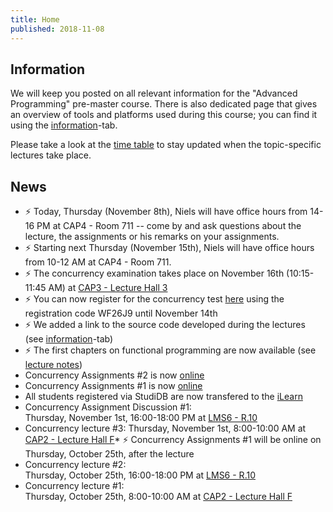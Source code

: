 ```yaml
---
title: Home
published: 2018-11-08
---
```


## Information

We will keep you posted on all relevant information for the
"Advanced Programming" pre-master course.
There is also dedicated page that gives an overview of tools and platforms used during this
course; you can find it using the [information](/info.html)-tab.

Please take a look at the [time table](/timetable.html) to stay updated when the topic-specific lectures take place.

## News

* &#9889; Today, Thursday (November 8th), Niels will have office hours from 14-16 PM at CAP4 - Room 711 -- come by and ask questions about the lecture, the assignments or his remarks on your assignments.
* &#9889; Starting next Thursday (November 15th), Niels will have office hours from 10-12 AM at CAP4 - Room 711.
* &#9889; The concurrency examination takes place on November 16th (10:15-11:45 AM) at [CAP3 - Lecture Hall 3](http://univis.uni-kiel.de/form?__s=2&dsc=anew/room_view&rooms=zentra_1/servic/ressou/gebude/refera_2/cap3i&anonymous=1&founds=techn/infor/inform/progra/bfortp,/puefor&nosearch=1&ref=main&sem=2018w&__e=842)
* &#9889; You can now register for the concurrency test [here](https://www-ps.informatik.uni-kiel.de/pruefungsanmeldung) using the registration code WF26J9 until November 14th
* &#9889; We added a link to the source code developed during the lectures (see [information](/info.html)-tab)
* &#9889; The first chapters on functional programming are now available (see [lecture notes](http://www-ps.informatik.uni-kiel.de/~sad/advancedProgramming/AdvancedProgrammingLectureNotes.pdf))
* Concurrency Assignments #2 is now [online](https://ilearn.ps.informatik.uni-kiel.de/common/courses/156/sheets/2299)
* Concurrency Assignments #1 is now [online](https://ilearn.ps.informatik.uni-kiel.de/common/courses/156/sheets/2298)
* All students registered via StudiDB are now transfered to the [iLearn](https://ilearn.ps.informatik.uni-kiel.de/student/courses/156)
* Concurrency Assignment Discussion #1:  
  Thursday, November 1st, 16:00-18:00 PM at [LMS6 - R.10](http://univis.uni-kiel.de/form?__s=2&dsc=anew/room_view&rooms=mathe/mathem/zentr/ms10&anonymous=1&lvs=techn/infor/inform/progra/bfortp&ref=main&sem=2018w&__e=827)
* Concurrency lecture #3: 
  Thursday, November 1st, 8:00-10:00 AM at [CAP2 - Lecture Hall F](http://univis.uni-kiel.de/form?__s=2&dsc=anew/room_view&rooms=zentra_1/servic/ressou/gebude/refera_2/amf&anonymous=1&lvs=techn/infor/inform/progra/bfortp&ref=main&sem=2018w&__e=827)* &#9889; Concurrency Assignments #1 will be online on Thursday, October 25th, after the lecture
* Concurrency lecture #2:  
  Thursday, October 25th, 16:00-18:00 PM at [LMS6 - R.10](http://univis.uni-kiel.de/form?__s=2&dsc=anew/room_view&rooms=mathe/mathem/zentr/ms10&anonymous=1&lvs=techn/infor/inform/progra/bfortp&ref=main&sem=2018w&__e=827)
* Concurrency lecture #1:  
  Thursday, October 25th, 8:00-10:00 AM at [CAP2 - Lecture Hall F](http://univis.uni-kiel.de/form?__s=2&dsc=anew/room_view&rooms=zentra_1/servic/ressou/gebude/refera_2/amf&anonymous=1&lvs=techn/infor/inform/progra/bfortp&ref=main&sem=2018w&__e=827)